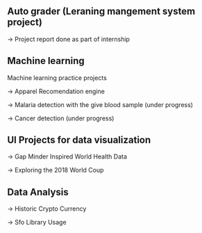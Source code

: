 Auto grader (Leraning mangement system project) 
----------------

-> Project report done as part of internship

Machine learning 
----------------
Machine learning practice projects

-> Apparel Recomendation engine

-> Malaria detection with the give blood sample (under progress)

-> Cancer detection (under progress)

UI Projects for data visualization
----------------------------------
-> Gap Minder Inspired World Health Data

-> Exploring the 2018 World Coup

Data Analysis
-------------
-> Historic Crypto Currency

-> Sfo Library Usage
